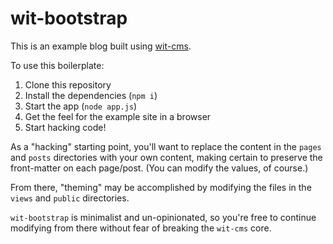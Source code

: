 wit-bootstrap
=============
This is an example blog built using [wit-cms][].

To use this boilerplate:

1. Clone this repository
2. Install the dependencies (`npm i`)
3. Start the app (`node app.js`)
4. Get the feel for the example site in a browser
5. Start hacking code!

As a "hacking" starting point, you'll want to replace the content in the
`pages` and `posts` directories with your own content, making certain to
preserve the front-matter on each page/post. (You can modify the values, of
course.)

From there, "theming" may be accomplished by modifying the files in the `views`
and `public` directories.

`wit-bootstrap` is minimalist and un-opinionated, so you're free to continue
modifying from there without fear of breaking the `wit-cms` core.

[wit-cms]: https://github.com/chrisallenlane/wit-cms 
